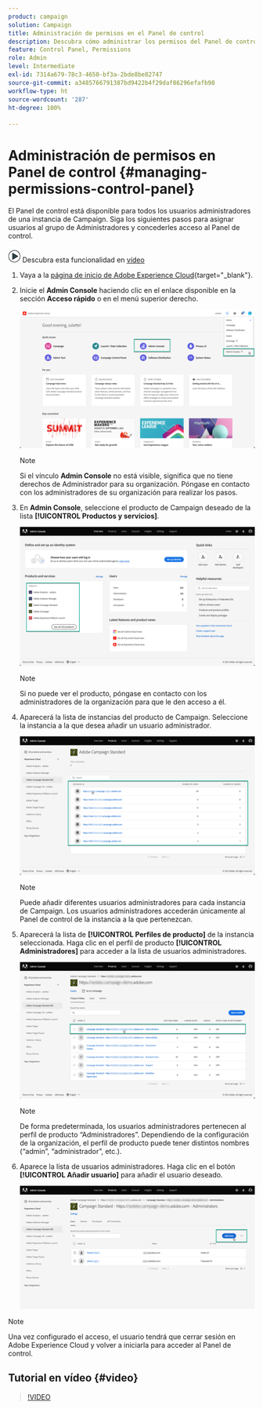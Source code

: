 ```yaml
---
product: campaign
solution: Campaign
title: Administración de permisos en el Panel de control
description: Descubra cómo administrar los permisos del Panel de control
feature: Control Panel, Permissions
role: Admin
level: Intermediate
exl-id: 7314a679-78c3-4650-bf3a-2bde8be82747
source-git-commit: a3485766791387bd9422b4f29daf86296efafb98
workflow-type: ht
source-wordcount: '287'
ht-degree: 100%

---
```


# Administración de permisos en Panel de control {#managing-permissions-control-panel}

El Panel de control está disponible para todos los usuarios administradores de una instancia de Campaign. Siga los siguientes pasos para asignar usuarios al grupo de Administradores y concederles acceso al Panel de control.

![](assets/do-not-localize/how-to-video.png) Descubra esta funcionalidad en [vídeo](../../discover/using/managing-permissions.md#video)

1. Vaya a la [página de inicio de Adobe Experience Cloud](https://experiencecloud.adobe.com/){target="_blank"}.

1. Inicie el **Admin Console** haciendo clic en el enlace disponible en la sección **Acceso rápido** o en el menú superior derecho.

   ![](assets/do-not-localize/control_panel_admin-console.png)

   >[!NOTE]
   >
   >Si el vínculo **Admin Console** no está visible, significa que no tiene derechos de Administrador para su organización. Póngase en contacto con los administradores de su organización para realizar los pasos.

1. En **Admin Console**, seleccione el producto de Campaign deseado de la lista **[!UICONTROL Productos y servicios]**.

   ![](assets/do-not-localize/control_panel_product-list.png)

   >[!NOTE]
   >
   >Si no puede ver el producto, póngase en contacto con los administradores de la organización para que le den acceso a él.

1. Aparecerá la lista de instancias del producto de Campaign. Seleccione la instancia a la que desea añadir un usuario administrador.

   ![](assets/do-not-localize/control_panel_add_user_4.png)

   >[!NOTE]
   >
   >Puede añadir diferentes usuarios administradores para cada instancia de Campaign. Los usuarios administradores accederán únicamente al Panel de control de la instancia a la que pertenezcan.

1. Aparecerá la lista de **[!UICONTROL Perfiles de producto]** de la instancia seleccionada. Haga clic en el perfil de producto **[!UICONTROL Administradores]** para acceder a la lista de usuarios administradores.

   ![](assets/do-not-localize/control_panel_add_user_5.png)

   >[!NOTE]
   >
   >De forma predeterminada, los usuarios administradores pertenecen al perfil de producto “Administradores”. Dependiendo de la configuración de la organización, el perfil de producto puede tener distintos nombres (“admin”, “administrador”, etc.).

1. Aparece la lista de usuarios administradores. Haga clic en el botón **[!UICONTROL Añadir usuario]** para añadir el usuario deseado.

   ![](assets/do-not-localize/control_panel_add_user_6.png)

>[!NOTE]
>
>Una vez configurado el acceso, el usuario tendrá que cerrar sesión en Adobe Experience Cloud y volver a iniciarla para acceder al Panel de control.

## Tutorial en vídeo {#video}

>[!VIDEO](https://video.tv.adobe.com/v/27147?quality=12)
